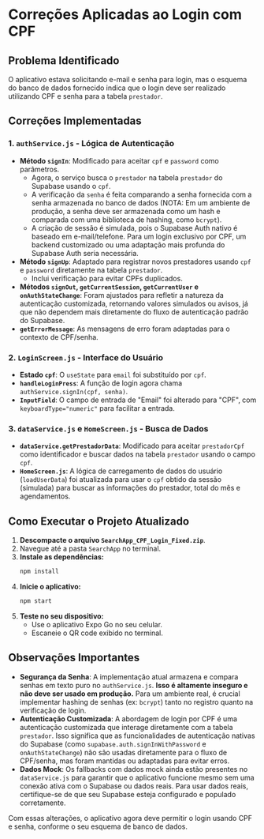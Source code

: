 # Correções Aplicadas ao Login com CPF

## Problema Identificado
O aplicativo estava solicitando e-mail e senha para login, mas o esquema do banco de dados fornecido indica que o login deve ser realizado utilizando CPF e senha para a tabela `prestador`.

## Correções Implementadas

### 1. `authService.js` - Lógica de Autenticação
- **Método `signIn`**: Modificado para aceitar `cpf` e `password` como parâmetros.
  - Agora, o serviço busca o `prestador` na tabela `prestador` do Supabase usando o `cpf`.
  - A verificação da `senha` é feita comparando a senha fornecida com a senha armazenada no banco de dados (NOTA: Em um ambiente de produção, a senha deve ser armazenada como um hash e comparada com uma biblioteca de hashing, como `bcrypt`).
  - A criação de sessão é simulada, pois o Supabase Auth nativo é baseado em e-mail/telefone. Para um login exclusivo por CPF, um backend customizado ou uma adaptação mais profunda do Supabase Auth seria necessária.
- **Método `signUp`**: Adaptado para registrar novos prestadores usando `cpf` e `password` diretamente na tabela `prestador`.
  - Inclui verificação para evitar CPFs duplicados.
- **Métodos `signOut`, `getCurrentSession`, `getCurrentUser` e `onAuthStateChange`**: Foram ajustados para refletir a natureza da autenticação customizada, retornando valores simulados ou avisos, já que não dependem mais diretamente do fluxo de autenticação padrão do Supabase.
- **`getErrorMessage`**: As mensagens de erro foram adaptadas para o contexto de CPF/senha.

### 2. `LoginScreen.js` - Interface do Usuário
- **Estado `cpf`**: O `useState` para `email` foi substituído por `cpf`.
- **`handleLoginPress`**: A função de login agora chama `authService.signIn(cpf, senha)`.
- **`InputField`**: O campo de entrada de "Email" foi alterado para "CPF", com `keyboardType="numeric"` para facilitar a entrada.

### 3. `dataService.js` e `HomeScreen.js` - Busca de Dados
- **`dataService.getPrestadorData`**: Modificado para aceitar `prestadorCpf` como identificador e buscar dados na tabela `prestador` usando o campo `cpf`.
- **`HomeScreen.js`**: A lógica de carregamento de dados do usuário (`loadUserData`) foi atualizada para usar o `cpf` obtido da sessão (simulada) para buscar as informações do prestador, total do mês e agendamentos.

## Como Executar o Projeto Atualizado

1.  **Descompacte o arquivo `SearchApp_CPF_Login_Fixed.zip`**.
2.  Navegue até a pasta `SearchApp` no terminal.
3.  **Instale as dependências:**
    ```bash
    npm install
    ```
4.  **Inicie o aplicativo:**
    ```bash
    npm start
    ```
5.  **Teste no seu dispositivo:**
    - Use o aplicativo Expo Go no seu celular.
    - Escaneie o QR code exibido no terminal.

## Observações Importantes

-   **Segurança da Senha**: A implementação atual armazena e compara senhas em texto puro no `authService.js`. **Isso é altamente inseguro e não deve ser usado em produção.** Para um ambiente real, é crucial implementar hashing de senhas (ex: `bcrypt`) tanto no registro quanto na verificação de login.
-   **Autenticação Customizada**: A abordagem de login por CPF é uma autenticação customizada que interage diretamente com a tabela `prestador`. Isso significa que as funcionalidades de autenticação nativas do Supabase (como `supabase.auth.signInWithPassword` e `onAuthStateChange`) não são usadas diretamente para o fluxo de CPF/senha, mas foram mantidas ou adaptadas para evitar erros.
-   **Dados Mock**: Os fallbacks com dados mock ainda estão presentes no `dataService.js` para garantir que o aplicativo funcione mesmo sem uma conexão ativa com o Supabase ou dados reais. Para usar dados reais, certifique-se de que seu Supabase esteja configurado e populado corretamente.

Com essas alterações, o aplicativo agora deve permitir o login usando CPF e senha, conforme o seu esquema de banco de dados.

